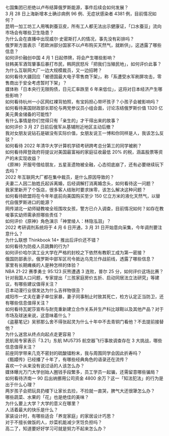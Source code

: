七国集团已拒绝以卢布结算俄罗斯能源，事件后续会如何发展？  
3 月 28 日上海新增本土确诊病例 96 例、无症状感染者 4381 例，目前情况如何？  
昆明一加工坊工人用嘴剥蚕豆皮，所有工人都无法出示健康证，「口水蚕豆」流向市场会有哪些卫生隐患？  
为什么会在直播中出现威尔·史密斯打人的情况，事先没有彩排吗？  
俄罗斯方面表示「若欧洲部分国家不以卢布购买天然气，就断供」，这透露了哪些信息？  
如何评价融创中国 4 月 1 日起停牌，将会产生哪些影响？  
驻韩美军酒驾肇事后暴打市民，韩网民怒斥「把我们当殖民地」，如何评价此事？  
为什么互联网大厂一边大规模裁员，又一边招聘？  
如何看待大疆回应「被德国最大电子零售商下架」，称「系遭受水军刷屏攻击，零售商出于安全考虑暂时下架」？  
媒体称「日本央行无限购债，日元汇率跌至 6 年来低位」，这将对日本经济产生哪些影响？  
如何看待杭州一小区网红裸背拍照，有宝妈担心带坏孩子？小孩子会被影响吗？  
如何看待美国财政部长耶伦与两党参议员小组会面，讨论冻结俄罗斯价值 1320 亿美元黄金储备的可能性?  
有什么事情是你们觉得只有「亲生的」才干得出来的故事？  
如何评价 3 月 27 日前后俄军从基辅附近地区主动后撤？  
我对女朋友说钻石是碳没有实际价值，女朋友说王一博和你同样是人，我该怎么反驳？  
如何看待 2022 年清华大学计算机学硕考研跨考总分第三的同学被刷？  
如何看待拜登政府将提议对美国最富裕的家庭征收最低 20% 的税，涵盖股票等资产的未实现收益？  
《原神》开服号借给朋友，五星圣遗物被全融，心态彻底崩了，还有必要继续玩下去吗？  
2022 年互联网大厂都在集中裁员，是什么原因导致的？  
夫妻二人因二胎姓氏起诉离婚，后经调解打消离婚念头，如何看待这一问题？  
我家里新开了个饭店，很多客人结账时要求抹零，该怎么解决这种问题？  
如何看待欧盟将在今年年底前向美国购买至少 150 亿立方米的液化天然气，以替代自俄罗斯进口的能源？  
网传湖北一幼师疑教唆全班围攻女孩，警方已介入调查，目前情况如何？如存在教唆事实幼师需承担哪些责任？  
如何评价《原神》角色演示「神里绫人：林隐泓洄」？  
2022 考研调剂系统将于 4 月 6 日开通，3 月 31 日开始意向采集，今年调剂要注意什么？  
为什么联想 Thinkbook 14+ 推出后评价还不错？  
如何看待为防疫人员跳舞的行为?  
如何评价哈尔滨工业大学在严格的封校之下依然有教职工成为第一密接？  
俄国防部表示，俄罗斯中部军区司令抵达乌克兰作战前线，透露了哪些信息？  
家里有长期瘫痪的人是种怎样的体验？  
NBA 21-22 赛季勇士 95:123 灰熊遭遇 3 连败，普尔 25 分，如何评价这场比赛？  
针对我国人口问题，专家提出「三孩家庭房价五折、启动同居法立法研究」等建议，有哪些建议值得关注？  
日本动漫行业很发达为什么吉祥物很丑？  
咸阳市一丈夫在妻子单位家暴，妻子同事制止时致其死亡，检方认定正当防卫，还有哪些信息值得关注？  
如何看待瓦妮莎宣布与耐克重新建立合作关系并生产科比球鞋以及其他产品？对于市场及球迷来说，这意味着什么？  
《盗墓笔记》吴邪那么舍不得张起灵为什么十年中不去青铜门看他？不去提前接替他？  
为什么迷宫从终点向起点走更容易？  
民航局专家表示「3.21」东航 MU5735 航空器飞行事故调查存在 3 大挑战，哪些信息值得关注？  
前座同学带来几克不密封的硫酸镭粉末，我与周围同学会因此折寿吗？  
《甄嬛传》已经播了十年了，有哪些经典角色的语录还在流传？  
喜欢一个从来没有说过话的人该怎么办？  
媒体曝光万门大学创始人圈钱手段繁多，员工学员一起骗，还需留意哪些骗局？  
如何看待济南一 90 后出纳挪用公司资金 4800 余万？这一「知法犯法」的行为是出于什么心理？  
两岁孩子会把玩具扔楼下让家长去捡，不捡就一直哭，脾气大还很犟怎么办？  
哪些蔬菜、水果的「花」也是绝佳的美味？  
为什么要上大学？大学的意义在哪里？  
人活着最大的快乐是什么？  
家装设计时，有哪些适合「养宠家庭」的家居设计巧思？  
对于不擅长做饭的人，炒菜机能减少烹饪负担吗？  
高二了，知道要好好学习可就是努力不起来怎么办？  
